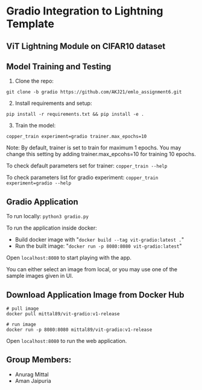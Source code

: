 # Gradio Integration to Lightning Template

## ViT Lightning Module on CIFAR10 dataset

## Model Training and Testing

1. Clone the repo:
```
git clone -b gradio https://github.com/AKJ21/emlo_assignment6.git
```
2. Install requirements and setup:
```
pip install -r requirements.txt && pip install -e .
```
3. Train the model:
```
copper_train experiment=gradio trainer.max_epochs=10
```
Note: By default, trainer is set to train for maximum 1 epochs. You may change this setting by adding trainer.max_epcohs=10 for training 10 epochs.

To check default parameters set for trainer:
`copper_train --help`

To check parameters list for gradio experiment:
`copper_train experiment=gradio --help`

## Gradio Application

To run locally:
`python3 gradio.py`

To run the application inside docker:
- Build docker image with "`docker build --tag vit-gradio:latest .`"
- Run the built image: "`docker run -p 8080:8080 vit-gradio:latest`"

Open `localhost:8080` to start playing with the app.

You can either select an image from local, or you may use one of the sample images given in UI.

## Download Application Image from Docker Hub
```
# pull image
docker pull mittal89/vit-gradio:v1-release

# run image
docker run -p 8080:8080 mittal89/vit-gradio:v1-release
```
Open `localhost:8080` to run the web application.

## Group Members:
- Anurag Mittal
- Aman Jaipuria
